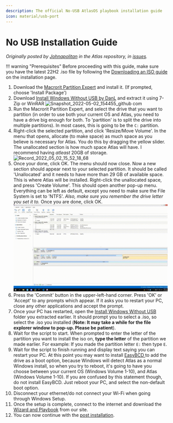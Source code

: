 ```yaml
---
description: The official No-USB AtlasOS playbook installation guide
icon: material/usb-port
---
```


# No USB Installation Guide

_Originally posted by [Johnapolitan](https://github.com/Johnapolitan) in the Atlas repository, in [issues](https://github.com/Atlas-OS/Atlas/issues/153)._

!!! warning "Prerequisites"
	Before proceeding with this guide, make sure you have the latest 22H2 .iso file by following the [Downloading an ISO guide](https://docs.atlasos.net/getting-started/installation/#download-an-iso) on the installation page.

1. Download the [Macrorit Partition Expert](https://macrorit.com/download.html) and install it. (If prompted, choose 'Install Package')
2. Download [Install Windows Without USB by DanL](https://github.com/iidanL/InstallWindowsWithoutUSB) and extract it using 7-Zip or WinRAR
![Snapshot_2022-05-02_154455_github com](../../assets/images/iwwu.png)
3. Run the Macrorit Partition Expert, and select the drive that you want to partition (in order to use both your current OS and Atlas, you need to have a drive big enough for both. To 'partition' is to split the drive into multiple partitions). In most cases, this is going to be the `C:` partition.
4. Right-click the selected partition, and click 'Resize/Move Volume'. In the menu that opens, allocate (to make space) as much space as you believe is necessary for Atlas. You do this by dragging the yellow slider. The unallocated section is how much space Atlas will have. I recommend having _atleast_ 20GB of storage.
![Record_2022_05_02_15_52_18_68](../../assets/videos/resize.gif)
5. Once your done, click OK. The menu should now close. Now a new section should appear next to your selected partition. It should be called 'Unallocated' and it needs to have more than 29 GB of available space. This is where Atlas will be installed. Right-click the unallocated space, and press 'Create Volume'. This should open another pop-up menu. Everything can be left as default, except you need to make sure the File System is set to 'NTFS'. _Also, make sure you remember the drive letter you set it to._ Once you are done, click OK.
![Record_2022_05_02_16_00_26_345](../../assets/videos/adding-partition.gif)
6. Press the 'Commit' button in the upper-left-hand corner. Press 'OK' or 'Accept' to any prompts which appear. If it asks you to restart your PC, close any other applications and accept the prompt.
7. Once your PC has restarted, open the [Install Windows Without USB](https://github.com/iidanL/InstallWindowsWithoutUSB) folder you extracted earlier. It should prompt you to select a .iso, so select the .iso you installed (**Note: It may take a while for the file explorer window to pop-up. Please be patient**).
8.  Wait for the script to start. When prompted to enter the letter of the partition you want to install the iso on, **type the letter** of the partition we made earlier. For example: If you made the partition letter `E:` then type `E`.
9.   Wait for the script to finish running and display text saying you can restart your PC. At this point you may want to install [EasyBCD ](https://www.techspot.com/downloads/3112-easybcd.html)to add the drive as a boot option, because Windows will detect Atlas as a normal Windows install, so when you try to reboot, it's going to have you choose between your current OS (Windows Volume 1-10), and Atlas (Windows Volume 1-10). If you are confused by this statement though, do not install EasyBCD. Just reboot your PC, and select the non-default boot option.
10. Disconnect your ethernet/do not connect your Wi-Fi when going through Windows Setup.
11. Once the setup is complete, connect to the internet and download the [Wizard and Playbook](https://atlasos.net/downloads) from our site.
12. You can now continue with the [post installation](/getting-started/post-installation/drivers/).
